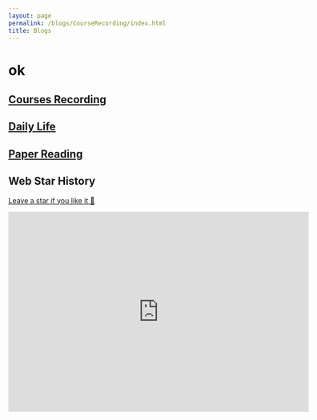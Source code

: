 ```yaml
---
layout: page
permalink: /blogs/CourseRecording/index.html
title: Blogs
---
```



# ok

##  [Courses Recording](https://CRYoushiwo.github.io/blogs/CoursesRecording)

## [Daily Life](https://CRYoushiwo.github.io/blogs/DailyLife)

## [Paper Reading](https://CRYoushiwo.github.io/blogs/PaperReading)

## Web Star History

[Leave a star if you like it 🥰](https://github.com/GuangLun2000/GuangLun2000.github.io)

<iframe style="width:100%;height:auto;min-width:600px;min-height:400px;" src="https://star-history.com/embed?secret=Z2l0aHViX3BhdF8xMUFSVkxCRUEwVUplM1kxYnU1aG1UX3V1TUtTVjZhbnM2MHFIZnZlMkhweEpvaFVsdmdDVVZhYkEwTTBuYmtyZjhSRTI0UVMzTEd1R0hnVW5M#GuangLun2000/GuangLun2000.github.io&Date" frameBorder="0"></iframe>
